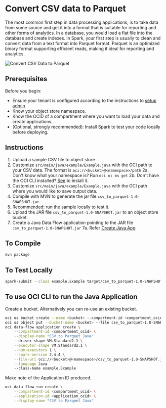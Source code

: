 # Convert CSV data to Parquet

The most common first step in data processing applications, is to take data from some source and get it into a format that is suitable for reporting and other forms of analytics. In a database, you would load a flat file into the database and create indexes. In Spark, your first step is usually to clean and convert data from a text format into Parquet format. Parquet is an optimized binary format supporting efficient reads, making it ideal for reporting and analytics.

![Convert CSV Data to Parquet](./images/csv_to_parquet.png)

## Prerequisites

Before you begin:

* Ensure your tenant is configured according to the instructions to [setup admin](https://docs.cloud.oracle.com/en-us/iaas/data-flow/using/dfs_getting_started.htm#set_up_admin)
* Know your object store namespace.
* Know the OCID of a compartment where you want to load your data and create applications.
* (Optional, strongly recommended): Install Spark to test your code locally before deploying.

## Instructions

1. Upload a sample CSV file to object store
2. Customize ```src/main/java/example/Example.java``` with the OCI path to your CSV data. The format is ```oci://<bucket>@<namespace>/path```
  2a. Don't know what your namespace is? Run ```oci os ns get```
  2b. Don't have the OCI CLI installed? [See](https://docs.cloud.oracle.com/en-us/iaas/Content/API/SDKDocs/cliinstall.htm) to install it.
3. Customize ```src/main/java/example/Example.java``` with the OCI path where you would like to save output data.
4. Compile with MVN to generate the jar file ```csv_to_parquet-1.0-SNAPSHOT.jar```.
5. Recommended: run the sample locally to test it.
6. Upload the JAR file ```csv_to_parquet-1.0-SNAPSHOT.jar``` to an object store bucket.
7. Create a Java Data Flow application pointing to the JAR file ```csv_to_parquet-1.0-SNAPSHOT.jar```
  7a. Refer [Create Java App](https://docs.oracle.com/en-us/iaas/data-flow/using/dfs_data_flow_library.htm#create_java_app)

## To Compile

```sh
mvn package
```

## To Test Locally

```sh
spark-submit --class example.Example target/csv_to_parquet-1.0-SNAPSHOT.jar
```

## To use OCI CLI to run the Java Application

Create a bucket. Alternatively you can re-use an existing bucket.

```sh
oci os bucket create --name <bucket> --compartment-id <compartment_ocid>
oci os object put --bucket-name <bucket> --file csv_to_parquet-1.0-SNAPSHOT.jar
oci data-flow application create \
    --compartment-id <compartment_ocid> \
    --display-name "CSV to Parquet Java"
    --driver-shape VM.Standard2.1 \
    --executor-shape VM.Standard2.1 \
    --num-executors 1 \
    --spark-version 2.4.4 \
    --file-uri oci://<bucket>@<namespace>/csv_to_parquet-1.0-SNAPSHOT.jar \
    --language Java
    --class-name example.Example
```

Make note of the Application ID produced.

```sh
oci data-flow run create \
    --compartment-id <compartment_ocid> \
    --application-id <application_ocid> \
    --display-name "CSV to Parquet Java"
```

